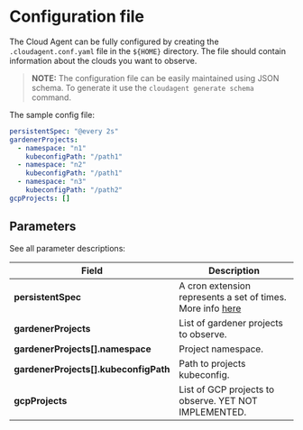 # Configuration file

The Cloud Agent can be fully configured by creating the `.cloudagent.conf.yaml` file in the `${HOME}` directory. The file should contain information about the clouds you want to observe. 

> **NOTE:** The configuration file can be easily maintained using JSON schema. To generate it use the `cloudagent generate schema` command.

The sample config file:

```yaml
persistentSpec: "@every 2s"
gardenerProjects:
  - namespace: "n1"
    kubeconfigPath: "/path1"
  - namespace: "n2"
    kubeconfigPath: "/path1"
  - namespace: "n3"
    kubeconfigPath: "/path2"
gcpProjects: []
```

## Parameters

See all parameter descriptions:

| Field  | Description |
|-|-|
| **persistentSpec** | A cron extension represents a set of times. More info [here](https://pkg.go.dev/github.com/robfig/cron#hdr-CRON_Expression_Format) |
| **gardenerProjects** | List of gardener projects to observe. |
| **gardenerProjects[].namespace** | Project namespace. |
| **gardenerProjects[].kubeconfigPath** | Path to projects kubeconfig. |
| **gcpProjects** | List of GCP projects to observe. YET NOT IMPLEMENTED. |
